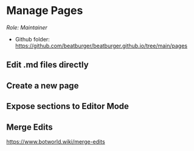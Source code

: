 # Manage Pages

*Role: Maintainer*

- Github folder: https://github.com/beatburger/beatburger.github.io/tree/main/pages


## Edit .md files directly

## Create a new page

## Expose sections to Editor Mode

## Merge Edits

https://www.botworld.wiki/merge-edits
